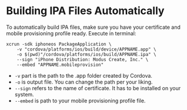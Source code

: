 Building IPA Files Automatically
================================

To automatically build IPA files, make sure you have your certificate and mobile provisioning profile ready. Execute in terminal:

```
xcrun -sdk iphoneos PackageApplication \
    -v "cordova/platforms/ios/build/device/APPNAME.app" \
    -o $(pwd)"/cordova/platforms/ios/build/APPNAME.ipa" \
    --sign "iPhone Distribution: Modus Create, Inc." \
    --embed "APPNAME.mobileprovision"
```

* `-v` part is the path to the .app folder created by Cordova.
* `-o` is output file. You can change the path per your liking.
* `--sign` refers to the name of certificate. It has to be installed on your system. 
* `--embed` is path to your mobile provisioning profile file.